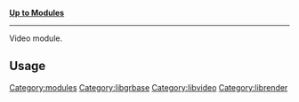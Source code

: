 [**Up to Modules**](:Category:modules "wikilink")

------------------------------------------------------------------------

Video module.

Usage
-----

<Category:modules> <Category:libgrbase> <Category:libvideo>
<Category:librender>
